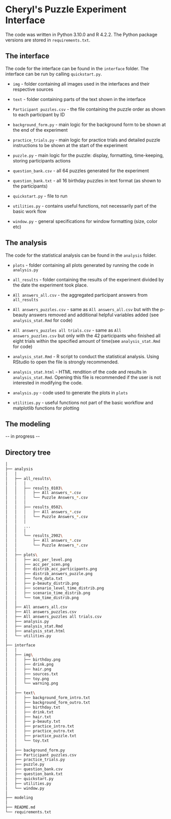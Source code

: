 # Cheryl's Puzzle Experiment Interface

The code was written in Python 3.10.0 and R 4.2.2. 
The Python package versions are stored in ``requirements.txt``. 

## The interface

The code for the interface can be found in the ``interface`` folder.
The interface can be run by calling ``quickstart.py``. 

* ``img`` - folder containing all images used in the interfaces and their respective sources
* ``text`` - folder containing parts of the text shown in the interface

* ``Participant puzzles.csv`` - the file containing the puzzle order as shown to each participant by ID
* ``background_form.py`` - main logic for the background form to be shown at the end of the experiment
* ``practice_trials.py`` - main logic for practice trials and detailed puzzle instructions to be shown at the start of the experiment
* ``puzzle.py`` - main logic for the puzzle: display, formatting, time-keeping, storing participants actions
* ``question_bank.csv`` - all 64 puzzles generated for the experiment
* ``question_bank.txt`` - all 16 birthday puzzles in text format (as shown to the participants)
* ``quickstart.py`` - file to run
* ``utilities.py`` - contains useful functions, not necessarily part of the basic work flow
* ``window.py`` - general specifications for window formatting (size, color etc)

## The analysis

The code for the statistical analysis can be found in the ``analysis`` folder.

* ``plots`` - folder containing all plots generated by running the code in ``analysis.py``
* ``all_results`` - folder containing the results of the experiment divided by the date the experiment took place.

* ``All answers_all.csv`` - the aggregated participant answers from ``all_results``
* ``All answers_puzzles.csv`` - same as ``All answers_all.csv`` but with the p-beauty answers removed and additional
helpful variables added (see ``analysis_stat.Rmd`` for code)
* ``All answers_puzzles all trials.csv`` - same as ``All answers_puzzles.csv`` but only with the 42 participants
who finished all eight trials within the specified amount of time(see ``analysis_stat.Rmd`` for code)
* ``analysis_stat.Rmd`` - R script to conduct the statistical analysis. Using RStudio to open the file is strongly recommended.
* ``analysis_stat.html`` - HTML rendition of the code and results in ``analysis_stat.Rmd``. Opening this file is recommended if the user is not interested in modifying the code.
* ``analysis.py`` - code used to generate the plots in ``plots``
* ``utilities.py`` - useful functions not part of the basic workflow and matplotlib functions for plotting

## The modeling

-- in progress --

## Directory tree
```bash
│
├── analysis
│   │
│   ├── all_results\
│   │   │
│   │   ├── results_0103\
│   │   │   ├── All answers_*.csv
│   │   │   └── Puzzle Answers_*.csv
│   │   │
│   │   ├── results_0502\
│   │   │   ├── All answers_*.csv
│   │   │   └── Puzzle Answers_*.csv
│   │   │
│   │   ...
│   │   │
│   │   └── results_2902\
│   │       ├── All answers_*.csv
│   │       └── Puzzle Answers_*.csv
│   │
│   ├── plots\
│   │   ├── acc_per_level.png
│   │   ├── acc_per_scen.png
│   │   ├── distrib_acc_participants.png
│   │   ├── distrib_answers_puzzle.png
│   │   ├── form_data.txt
│   │   ├── p-beauty_distrib.png
│   │   ├── scenario_level_time_distrib.png
│   │   ├── scenario_time_distrib.png
│   │   └── tom_time_distrib.png
│   │
│   ├── All answers_all.csv
│   ├── All answers_puzzles.csv
│   ├── All answers_puzzles all trials.csv
│   ├── analysis.py
│   ├── analysis_stat.Rmd
│   ├── analysis_stat.html
│   └── utilities.py
│   
├── interface
│   │
│   ├── img\
│   │   ├── birthday.png
│   │   ├── drink.png
│   │   ├── hair.png
│   │   ├── sources.txt
│   │   ├── toy.png
│   │   └── warning.png
│   │
│   ├── text\
│   │   ├── background_form_intro.txt
│   │   ├── background_form_outro.txt
│   │   ├── birthday.txt
│   │   ├── drink.txt
│   │   ├── hair.txt
│   │   ├── p-beauty.txt
│   │   ├── practice_intro.txt
│   │   ├── practice_outro.txt
│   │   ├── practice_puzzle.txt
│   │   └── toy.txt
│   │
│   ├── background_form.py
│   ├── Participant puzzles.csv
│   ├── practice_trials.py
│   ├── puzzle.py
│   ├── question_bank.csv
│   ├── question_bank.txt
│   ├── quickstart.py
│   ├── utilities.py
│   └── window.py
│
├── modeling
│
├── README.md
└── requirements.txt 
```